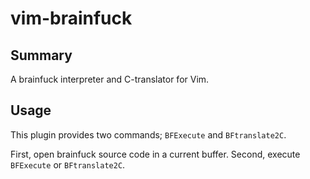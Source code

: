 vim-brainfuck
====


## Summary

A brainfuck interpreter and C-translator for Vim.


## Usage

This plugin provides two commands; ```BFExecute``` and ```BFtranslate2C```.

First, open brainfuck source code in a current buffer.
Second, execute ```BFExecute``` or ```BFtranslate2C```.
